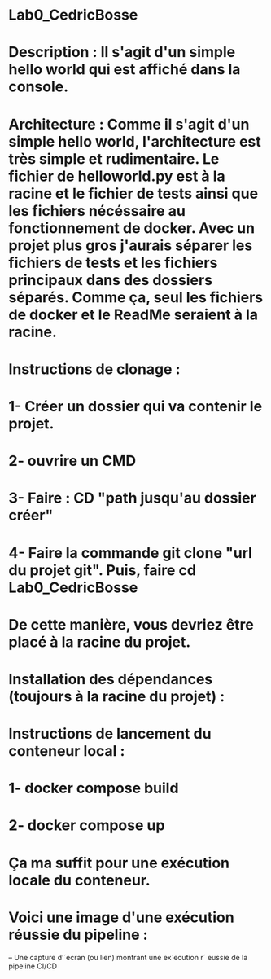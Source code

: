 # Lab0_CedricBosse
# Description : Il s'agit d'un simple hello world qui est affiché dans la console.

# Architecture : Comme il s'agit d'un simple hello world, l'architecture est très simple et rudimentaire. Le fichier de helloworld.py est à la racine et le fichier de tests ainsi que les fichiers nécéssaire au fonctionnement de docker. Avec un projet plus gros j'aurais séparer les fichiers de tests et les fichiers principaux dans des dossiers séparés. Comme ça, seul les fichiers de docker et le ReadMe seraient à la racine.

# Instructions de clonage : 
# 1- Créer un dossier qui va contenir le projet.
# 2- ouvrire un CMD
# 3- Faire : CD "path jusqu'au dossier créer"
# 4- Faire la commande git clone "url du projet git". Puis, faire cd Lab0_CedricBosse
# De cette manière, vous devriez être placé à la racine du projet.

# Installation des dépendances (toujours à la racine du projet) :
#
#
#
#
#
#
# Instructions de lancement du conteneur local :
# 1- docker compose build
# 2- docker compose up
# Ça ma suffit pour une exécution locale du conteneur.
# 
# Voici une image d'une exécution réussie du pipeline :
– Une capture d’´ecran (ou lien) montrant une ex´ecution r´ eussie de la pipeline CI/CD